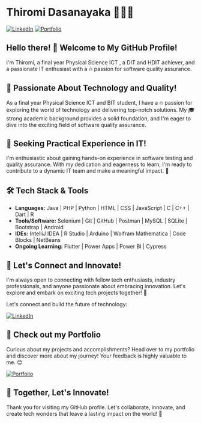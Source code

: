  # Thiromi Dasanayaka 👩‍💻🔬

[![LinkedIn](https://img.shields.io/badge/LinkedIn-Connect-blue)](https://www.linkedin.com/in/thiromi-dasanayaka-307441250/)
[![Portfolio](https://img.shields.io/badge/Portfolio-Visit-ff69b4)](https://thiromi97.github.io/Portfolio/)

## **Hello there! 👋 Welcome to My GitHub Profile!**

I'm Thiromi, a final year Physical Science ICT , a DIT and HDIT achiever, and a passionate IT enthusiast with a 🔥 passion for software quality assurance.

## **🚀 Passionate About Technology and Quality!**

As a final year Physical Science ICT and BIT student, I have a 🔥 passion for exploring the world of technology and delivering top-notch solutions. My 🎓 strong academic background provides a solid foundation, and I'm eager to dive into the exciting field of software quality assurance.

## **🌟 Seeking Practical Experience in IT!**

I'm enthusiastic about gaining hands-on experience in software testing and quality assurance. With my dedication and eagerness to learn, I'm ready to contribute to a dynamic IT team and make a meaningful impact. 🤝

## **🛠️ Tech Stack & Tools**

- **Languages:** Java | PHP | Python | HTML | CSS | JavaScript | C | C++ | Dart | R
- **Tools/Software:** Selenium | Git | GitHub | Postman | MySQL | SQLite | Bootstrap | Android
- **IDEs:** IntelliJ IDEA | R Studio | Arduino | Wolfram Mathematica | Code Blocks | NetBeans
- **Ongoing Learning:** Flutter | Power Apps | Power BI | Cypress

## **💬 Let's Connect and Innovate!**

I'm always open to connecting with fellow tech enthusiasts, industry professionals, and anyone passionate about embracing innovation. Let's explore and embark on exciting tech projects together! 🚀

Let's connect and build the future of technology:

[![LinkedIn](https://img.shields.io/badge/LinkedIn-Connect-blue)](https://www.linkedin.com/in/thiromi-dasanayaka-307441250/)

## **🌟 Check out my Portfolio**

Curious about my projects and accomplishments? Head over to my portfolio and discover more about my journey! Your feedback is highly valuable to me. 😊

[![Portfolio](https://img.shields.io/badge/Portfolio-Visit-ff69b4)](https://thiromi97.github.io/Portfolio/)

## **🚀 Together, Let's Innovate!**

Thank you for visiting my GitHub profile. Let's collaborate, innovate, and create tech wonders that leave a lasting impact on the world! 🚀

